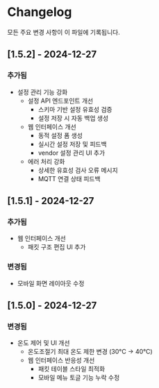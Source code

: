 # Changelog

모든 주요 변경 사항이 이 파일에 기록됩니다.

## [1.5.2] - 2024-12-27

### 추가됨
- 설정 관리 기능 강화
  - 설정 API 엔드포인트 개선
    - 스키마 기반 설정 유효성 검증
    - 설정 저장 시 자동 백업 생성
  - 웹 인터페이스 개선
    - 동적 설정 폼 생성
    - 실시간 설정 저장 및 피드백
    - vendor 설정 관리 UI 추가
  - 에러 처리 강화
    - 상세한 유효성 검사 오류 메시지
    - MQTT 연결 상태 피드백

## [1.5.1] - 2024-12-27

### 추가됨
- 웹 인터페이스 개선
  - 패킷 구조 편집 UI 추가

### 변경됨
- 모바일 화면 레이아웃 수정

## [1.5.0] - 2024-12-27

### 변경됨
- 온도 제어 및 UI 개선
  - 온도조절기 최대 온도 제한 변경 (30°C → 40°C)
  - 웹 인터페이스 반응성 개선
    - 패킷 테이블 스타일 최적화
    - 모바일 메뉴 토글 기능 누락 수정
